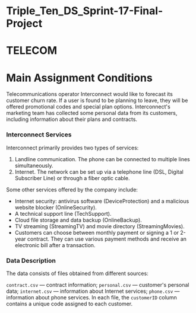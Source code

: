 # Triple_Ten_DS_Sprint-17-Final-Project

# TELECOM

# Main Assignment Conditions

Telecommunications operator Interconnect would like to forecast its customer churn rate. If a user is found to be planning to leave, they will be offered promotional codes and special plan options. Interconnect's marketing team has collected some personal data from its customers, including information about their plans and contracts.

### Interconnect Services

Interconnect primarily provides two types of services:

1. Landline communication. The phone can be connected to multiple lines simultaneously.
2. Internet. The network can be set up via a telephone line (DSL, Digital Subscriber Line) or through a fiber optic cable.

Some other services offered by the company include:

- Internet security: antivirus software (DeviceProtection) and a malicious website blocker (OnlineSecurity).
- A technical support line (TechSupport).
- Cloud file storage and data backup (OnlineBackup).
- TV streaming (StreamingTV) and movie directory (StreamingMovies).
- Customers can choose between monthly payment or signing a 1 or 2-year contract. They can use various payment methods and receive an electronic bill after a transaction.

### Data Description

The data consists of files obtained from different sources:

`contract.csv` — contract information;
`personal.csv` — customer's personal data;
`internet.csv` — information about Internet services;
`phone.csv` — information about phone services.
In each file, the `customerID` column contains a unique code assigned to each customer.